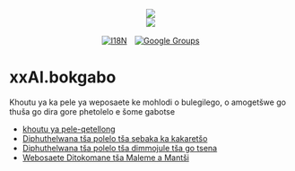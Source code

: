 <p align="center"><a href="https://xxai.art"><img src="https://cdn.jsdelivr.net/gh/xxai-art/doc/logo.svg"/></a><br/><a href="https://xxai.art"><img src="https://cdn.jsdelivr.net/gh/xxai-art/doc/xxai.svg"/></a></p><p align="center"><a href="https://github.com/xxai-art/doc#readme"><img alt="I18N" src="https://cdn.jsdelivr.net/gh/wactax/img/t.svg"/></a>　<a href="https://groups.google.com/u/0/g/xxai-art"><img alt="Google Groups" src="https://cdn.jsdelivr.net/gh/wactax/img/g-groups.svg"/></a></p>

# xxAI.bokgabo

Khoutu ya ka pele ya weposaete ke mohlodi o bulegilego, o amogetšwe go thuša go dira gore phetolelo e šome gabotse

* [khoutu ya pele-qetellong](https://github.com/xxai-art/web)
* [Diphuthelwana tša polelo tša sebaka ka kakaretšo](https://github.com/xxai-art/web/tree/main/i18n)
* [Diphuthelwana tša polelo tša dimmojule tša go tsena](https://github.com/wacpkg/user/tree/main/ui.i18n)
* [Webosaete Ditokomane tša Maleme a Mantši](https://github.com/xxai-doc)

